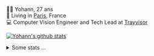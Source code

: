 <p>
  👨🏻 <bold>Yohann</bold>, 27 ans<br/>
  💼 Living in <a href="https://www.google.com/maps?q=paris">Paris</a>, France<br/>
  💻 Computer Vision Engineer and Tech Lead at <a href="https://trayvisor.com/">Trayvisor</a><br/>
</p>

<a href="https://github.com/anuraghazra/github-readme-stats"><img align="center" src="https://github-readme-stats-go94hl40s-yohann84l.vercel.app//api?username=yohann84L&show_icons=true&include_all_commits=true" alt="Yohann's github stats" /> </a>


<details>
  <summary>Some stats ...</summary><br/>
  

<!--START_SECTION:waka-->
![Code Time](http://img.shields.io/badge/Code%20Time-1%2C101%20hrs%209%20mins-blue)

![Profile Views](http://img.shields.io/badge/Profile%20Views-0-blue)

**🐱 My GitHub Data** 

> 📦 440.7 kB Used in GitHub's Storage 
 > 
> 🏆 211 Contributions in the Year 2024
 > 
> 🚫 Not Opted to Hire
 > 
> 📜 25 Public Repositories 
 > 
> 🔑 21 Private Repositories 
 > 
**I'm an Early 🐤** 

```text
🌞 Morning                14094 commits       ████████░░░░░░░░░░░░░░░░░   31.36 % 
🌆 Daytime                25464 commits       ██████████████░░░░░░░░░░░   56.66 % 
🌃 Evening                5245 commits        ███░░░░░░░░░░░░░░░░░░░░░░   11.67 % 
🌙 Night                  139 commits         ░░░░░░░░░░░░░░░░░░░░░░░░░   00.31 % 
```
📅 **I'm Most Productive on Wednesday** 

```text
Monday                   8218 commits        █████░░░░░░░░░░░░░░░░░░░░   18.29 % 
Tuesday                  8306 commits        █████░░░░░░░░░░░░░░░░░░░░   18.48 % 
Wednesday                10124 commits       ██████░░░░░░░░░░░░░░░░░░░   22.53 % 
Thursday                 9175 commits        █████░░░░░░░░░░░░░░░░░░░░   20.42 % 
Friday                   8402 commits        █████░░░░░░░░░░░░░░░░░░░░   18.70 % 
Saturday                 259 commits         ░░░░░░░░░░░░░░░░░░░░░░░░░   00.58 % 
Sunday                   458 commits         ░░░░░░░░░░░░░░░░░░░░░░░░░   01.02 % 
```


📊 **This Week I Spent My Time On** 

```text
🕑︎ Time Zone: Europe/Paris

💬 Programming Languages: 
TypeScript               19 hrs 30 mins      █████████████░░░░░░░░░░░░   52.48 % 
Python                   11 hrs 40 mins      ████████░░░░░░░░░░░░░░░░░   31.40 % 
Bash                     1 hr 46 mins        █░░░░░░░░░░░░░░░░░░░░░░░░   04.78 % 
.env file                1 hr 8 mins         █░░░░░░░░░░░░░░░░░░░░░░░░   03.05 % 
Shell Script             53 mins             █░░░░░░░░░░░░░░░░░░░░░░░░   02.38 % 

🔥 Editors: 
WebStorm                 21 hrs 48 mins      ███████████████░░░░░░░░░░   58.67 % 
PyCharm                  15 hrs 10 mins      ██████████░░░░░░░░░░░░░░░   40.80 % 
VS Code                  11 mins             ░░░░░░░░░░░░░░░░░░░░░░░░░   00.53 % 

💻 Operating System: 
Mac                      37 hrs 10 mins      █████████████████████████   100.00 % 
```

**I Mostly Code in Python** 

```text
Python                   25 repos            ██████████████░░░░░░░░░░░   54.35 % 
Jupyter Notebook         5 repos             ███░░░░░░░░░░░░░░░░░░░░░░   10.87 % 
JavaScript               3 repos             ██░░░░░░░░░░░░░░░░░░░░░░░   06.52 % 
HTML                     2 repos             █░░░░░░░░░░░░░░░░░░░░░░░░   04.35 % 
Shell                    1 repo              █░░░░░░░░░░░░░░░░░░░░░░░░   02.17 % 
```




 Last Updated on 28/02/2024 00:27:34 UTC
<!--END_SECTION:waka-->
